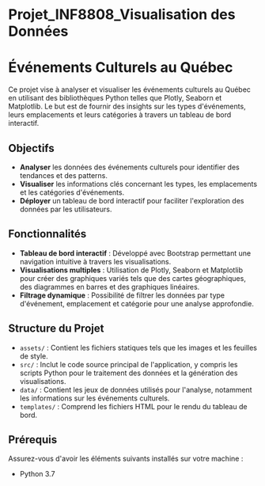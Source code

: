 # Projet_INF8808_Visualisation des Données 
# Événements Culturels au Québec

Ce projet vise à analyser et visualiser les événements culturels au Québec en utilisant des bibliothèques Python telles que Plotly, Seaborn et Matplotlib. Le but est de fournir des insights sur les types d'événements, leurs emplacements et leurs catégories à travers un tableau de bord interactif.

## Objectifs

- **Analyser** les données des événements culturels pour identifier des tendances et des patterns.
- **Visualiser** les informations clés concernant les types, les emplacements et les catégories d'événements.
- **Déployer** un tableau de bord interactif pour faciliter l'exploration des données par les utilisateurs.

## Fonctionnalités

- **Tableau de bord interactif** : Développé avec Bootstrap  permettant une navigation intuitive à travers les visualisations.
- **Visualisations multiples** : Utilisation de Plotly, Seaborn et Matplotlib pour créer des graphiques variés tels que des cartes géographiques, des diagrammes en barres et des graphiques linéaires.
- **Filtrage dynamique** : Possibilité de filtrer les données par type d'événement, emplacement et catégorie pour une analyse approfondie.

## Structure du Projet

- `assets/` : Contient les fichiers statiques tels que les images et les feuilles de style.
- `src/` : Inclut le code source principal de l'application, y compris les scripts Python pour le traitement des données et la génération des visualisations.
- `data/` : Contient les jeux de données utilisés pour l'analyse, notamment les informations sur les événements culturels.
- `templates/` : Comprend les fichiers HTML pour le rendu du tableau de bord.

## Prérequis

Assurez-vous d'avoir les éléments suivants installés sur votre machine :

- Python 3.7



